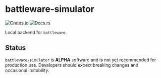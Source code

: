 # battleware-simulator

[![Crates.io](https://img.shields.io/crates/v/battleware-simulator.svg)](https://crates.io/crates/battleware-simulator)
[![Docs.rs](https://docs.rs/battleware-simulator/badge.svg)](https://docs.rs/battleware-simulator)

Local backend for `battleware`.

## Status

`battleware-simulator` is **ALPHA** software and is not yet recommended for production use. Developers should expect breaking changes and occasional instability.
